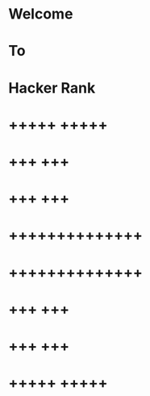 # Welcome
# To
# Hacker Rank

# +++++      +++++
#  +++        +++
#  +++        +++
#  ++++++++++++++
#  ++++++++++++++
#  +++        +++
#  +++        +++
# +++++      +++++
